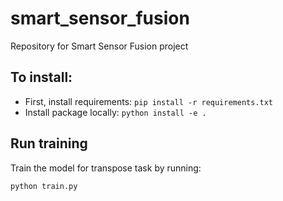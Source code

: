 # smart_sensor_fusion
Repository for Smart Sensor Fusion project

## To install:
* First, install requirements: `pip install -r requirements.txt`
* Install package locally: `python install -e .`

## Run training
Train the model for transpose task by running:

`python train.py`
